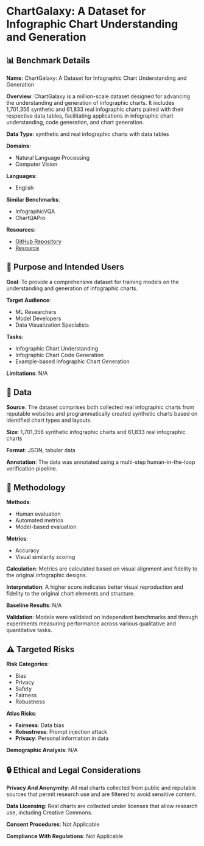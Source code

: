 # ChartGalaxy: A Dataset for Infographic Chart Understanding and Generation

## 📊 Benchmark Details

**Name**: ChartGalaxy: A Dataset for Infographic Chart Understanding and Generation

**Overview**: ChartGalaxy is a million-scale dataset designed for advancing the understanding and generation of infographic charts. It includes 1,701,356 synthetic and 61,833 real infographic charts paired with their respective data tables, facilitating applications in infographic chart understanding, code generation, and chart generation.

**Data Type**: synthetic and real infographic charts with data tables

**Domains**:
- Natural Language Processing
- Computer Vision

**Languages**:
- English

**Similar Benchmarks**:
- InfographicVQA
- ChartQAPro

**Resources**:
- [GitHub Repository](https://github.com/ChartGalaxy/ChartGalaxy)
- [Resource](https://huggingface.co/datasets/ChartGalaxy/ChartGalaxy)

## 🎯 Purpose and Intended Users

**Goal**: To provide a comprehensive dataset for training models on the understanding and generation of infographic charts.

**Target Audience**:
- ML Researchers
- Model Developers
- Data Visualization Specialists

**Tasks**:
- Infographic Chart Understanding
- Infographic Chart Code Generation
- Example-based Infographic Chart Generation

**Limitations**: N/A

## 💾 Data

**Source**: The dataset comprises both collected real infographic charts from reputable websites and programmatically created synthetic charts based on identified chart types and layouts.

**Size**: 1,701,356 synthetic infographic charts and 61,833 real infographic charts

**Format**: JSON, tabular data

**Annotation**: The data was annotated using a multi-step human-in-the-loop verification pipeline.

## 🔬 Methodology

**Methods**:
- Human evaluation
- Automated metrics
- Model-based evaluation

**Metrics**:
- Accuracy
- Visual similarity scoring

**Calculation**: Metrics are calculated based on visual alignment and fidelity to the original infographic designs.

**Interpretation**: A higher score indicates better visual reproduction and fidelity to the original chart elements and structure.

**Baseline Results**: N/A

**Validation**: Models were validated on independent benchmarks and through experiments measuring performance across various qualitative and quantitative tasks.

## ⚠️ Targeted Risks

**Risk Categories**:
- Bias
- Privacy
- Safety
- Fairness
- Robustness

**Atlas Risks**:
- **Fairness**: Data bias
- **Robustness**: Prompt injection attack
- **Privacy**: Personal information in data

**Demographic Analysis**: N/A

## 🔒 Ethical and Legal Considerations

**Privacy And Anonymity**: All real charts collected from public and reputable sources that permit research use and are filtered to avoid sensitive content.

**Data Licensing**: Real charts are collected under licenses that allow research use, including Creative Commons.

**Consent Procedures**: Not Applicable

**Compliance With Regulations**: Not Applicable

